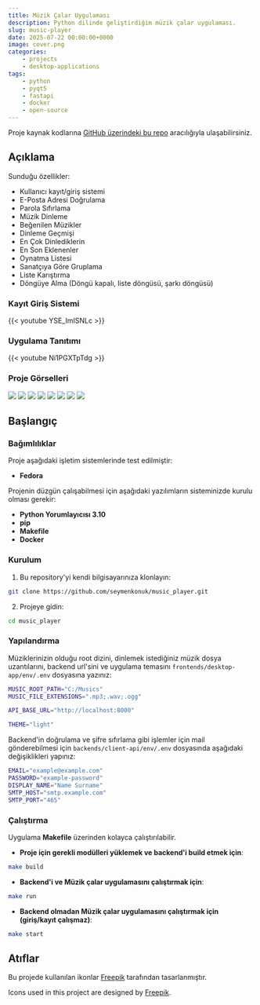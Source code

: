 ```yaml
---
title: Müzik Çalar Uygulaması
description: Python dilinde geliştirdiğim müzik çalar uygulaması.
slug: music-player
date: 2025-07-22 00:00:00+0000
image: cover.png
categories:
    - projects
    - desktop-applications
tags:
    - python
    - pyqt5
    - fastapi
    - docker
    - open-source
---
```


Proje kaynak kodlarına [GitHub üzerindeki bu repo](https://github.com/seymenkonuk/music_player) aracılığıyla ulaşabilirsiniz.

## Açıklama
Sunduğu özellikler:
- Kullanıcı kayıt/giriş sistemi
- E-Posta Adresi Doğrulama
- Parola Sıfırlama
- Müzik Dinleme
- Beğenilen Müzikler
- Dinleme Geçmişi
- En Çok Dinlediklerin
- En Son Eklenenler
- Oynatma Listesi
- Sanatçıya Göre Gruplama
- Liste Karıştırma
- Döngüye Alma (Döngü kapalı, liste döngüsü, şarkı döngüsü)

### Kayıt Giriş Sistemi

{{< youtube YSE_ImISNLc >}}

### Uygulama Tanıtımı

{{< youtube Ni1PGXTpTdg >}}

### Proje Görselleri
![](0.png)
![](1.png)
![](2.png)
![](3.png)
![](4.png)
![](5.png)
![](6.png)
![](7.png)

## Başlangıç
### Bağımlılıklar
Proje aşağıdaki işletim sistemlerinde test edilmiştir:
- **Fedora**

Projenin düzgün çalışabilmesi için aşağıdaki yazılımların sisteminizde kurulu olması gerekir:
- **Python Yorumlayıcısı 3.10**
- **pip**
- **Makefile**
- **Docker**

### Kurulum
1. Bu repository'yi kendi bilgisayarınıza klonlayın:
```bash
git clone https://github.com/seymenkonuk/music_player.git
```

2. Projeye gidin:
```bash
cd music_player
```

### Yapılandırma
Müziklerinizin olduğu root dizini, dinlemek istediğiniz müzik dosya uzantılarını, backend url'sini ve uygulama temasını ```frontends/desktop-app/env/.env``` dosyasına yazınız:
```bash
MUSIC_ROOT_PATH="C:/Musics"
MUSIC_FILE_EXTENSIONS=".mp3;.wav;.ogg"

API_BASE_URL="http://localhost:8000"

THEME="light"
```

Backend'in doğrulama ve şifre sıfırlama gibi işlemler için mail gönderebilmesi için ```backends/client-api/env/.env``` dosyasında aşağıdaki değişiklikleri yapınız:
```bash
EMAIL="example@example.com"
PASSWORD="example-password"
DISPLAY_NAME="Name Surname"
SMTP_HOST="smtp.example.com"
SMTP_PORT="465"
```

### Çalıştırma

Uygulama **Makefile** üzerinden kolayca çalıştırılabilir.

- **Proje için gerekli modülleri yüklemek ve backend'i build etmek için**:

```bash
make build
```

- **Backend'i ve Müzik çalar uygulamasını çalıştırmak için**:

```bash
make run
```

- **Backend olmadan Müzik çalar uygulamasını çalıştırmak için (giriş/kayıt çalışmaz)**:

```bash
make start
```

## Atıflar

Bu projede kullanılan ikonlar [Freepik](https://www.freepik.com) tarafından tasarlanmıştır.

Icons used in this project are designed by [Freepik](https://www.freepik.com).
